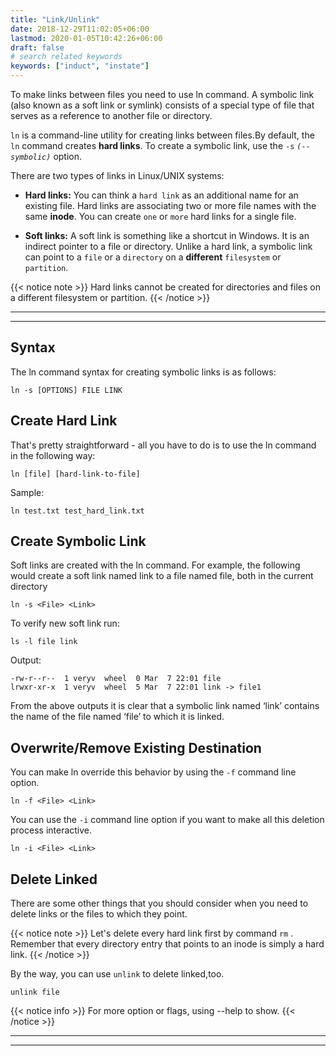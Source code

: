 ```yaml
---
title: "Link/Unlink"
date: 2018-12-29T11:02:05+06:00
lastmod: 2020-01-05T10:42:26+06:00
draft: false
# search related keywords
keywords: ["induct", "instate"]
---
```

To make links between files you need to use ln command. A symbolic link (also known as a soft link or symlink) consists of a special type of file that serves as a reference to another file or directory.

`ln` is a command-line utility for creating links between files.By default, the `ln` command creates **hard links**. To create a symbolic link, use the `-s` *`(--symbolic)`* option.

There are two types of links in Linux/UNIX systems:

- **Hard links:** You can think a `hard link` as an additional name for an existing file. Hard links are associating two or more file names with the same **inode**. You can create `one` or `more` hard links for a single file.

- **Soft links:** A soft link is something like a shortcut in Windows. It is an indirect pointer to a file or directory. Unlike a hard link, a symbolic link can point to a `file` or a `directory` on a **different** `filesystem` or `partition`.

{{< notice note >}}
Hard links cannot be created for directories and files on a different filesystem or partition.
{{< /notice >}}

---
---
## Syntax
The ln command syntax for creating symbolic links is as follows:
```
ln -s [OPTIONS] FILE LINK
```
## Create Hard Link
That's pretty straightforward - all you have to do is to use the ln command in the following way:
```
ln [file] [hard-link-to-file]
```
Sample:
```
ln test.txt test_hard_link.txt
```
## Create Symbolic Link
Soft links are created with the ln command. For example, the following would create a soft link named link to a file named file, both in the current directory
```
ln -s <File> <Link>
```
To verify new soft link run:
```
ls -l file link
```
Output:
```
-rw-r--r--  1 veryv  wheel  0 Mar  7 22:01 file
lrwxr-xr-x  1 veryv  wheel  5 Mar  7 22:01 link -> file1
```
From the above outputs it is clear that a symbolic link named ‘link’ contains the name of the file named ‘file’ to which it is linked.

## Overwrite/Remove Existing Destination
You can make ln override this behavior by using the `-f` command line option.
```
ln -f <File> <Link>
```
You can use the `-i` command line option if you want to make all this deletion process interactive.
```
ln -i <File> <Link>
```
## Delete Linked
There are some other things that you should consider when you need to delete links or the files to which they point.

{{< notice note >}}
Let's delete every hard link first by command `rm` . Remember that every directory entry that points to an inode is simply a hard link.
{{< /notice >}}

By the way, you can use `unlink` to delete linked,too.
```
unlink file
```

{{< notice info >}}
For more option or flags, using --help to show.
{{< /notice >}}

---
---